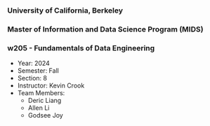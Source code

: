 ### University of California, Berkeley
### Master of Information and Data Science Program (MIDS)
### w205 - Fundamentals of Data Engineering

* Year: 2024
* Semester: Fall
* Section: 8
* Instructor: Kevin Crook
* Team Members:
    * Deric Liang
    * Allen Li 
    * Godsee Joy
